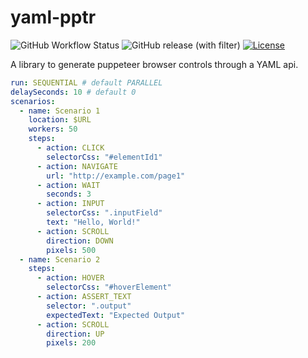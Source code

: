 # yaml-pptr

![GitHub Workflow Status](https://img.shields.io/github/actions/workflow/status/bloom-perf/yaml-pptr/ci.yml?style=for-the-badge&branch=main)
![GitHub release (with filter)](https://img.shields.io/github/v/release/bloom-perf/yaml-pptr?style=for-the-badge)
[![License](https://img.shields.io/badge/License-Apache_2.0-blue.svg?style=for-the-badge)](https://opensource.org/licenses/Apache-2.0)

A library to generate puppeteer browser controls through a YAML api.

```yaml
run: SEQUENTIAL # default PARALLEL
delaySeconds: 10 # default 0
scenarios:
  - name: Scenario 1
    location: $URL
    workers: 50
    steps:
      - action: CLICK
        selectorCss: "#elementId1"
      - action: NAVIGATE
        url: "http://example.com/page1"
      - action: WAIT
        seconds: 3
      - action: INPUT
        selectorCss: ".inputField"
        text: "Hello, World!"
      - action: SCROLL
        direction: DOWN
        pixels: 500
  - name: Scenario 2
    steps:
      - action: HOVER
        selectorCss: "#hoverElement"
      - action: ASSERT_TEXT
        selector: ".output"
        expectedText: "Expected Output"
      - action: SCROLL
        direction: UP
        pixels: 200 
```